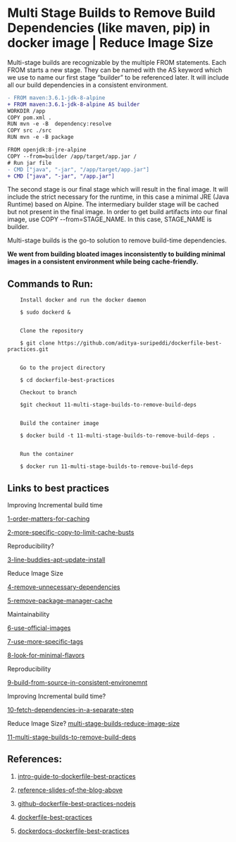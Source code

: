 # Multi Stage Builds to Remove Build Dependencies (like maven, pip) in docker image | Reduce Image Size

Multi-stage builds are recognizable by the multiple FROM statements. Each FROM starts a new stage. They can be
named with the AS keyword which we use to name our first stage “builder” to be referenced later. It will include
all our build dependencies in a consistent environment.

```diff
- FROM maven:3.6.1-jdk-8-alpine
+ FROM maven:3.6.1-jdk-8-alpine AS builder
WORKDIR /app
COPY pom.xml .
RUN mvn -e -B  dependency:resolve
COPY src ./src
RUN mvn -e -B package

FROM openjdk:8-jre-alpine
COPY --from=builder /app/target/app.jar /
# Run jar file
- CMD ["java", "-jar", "/app/target/app.jar"]   
+ CMD ["java", "-jar", "/app.jar"]   
```

The second stage is our final stage which will result in the final image. It will include the strict necessary
for the runtime, in this case a minimal JRE (Java Runtime) based on Alpine. The intermediary builder stage will
be cached but not present in the final image. In order to get build artifacts into our final image, use
COPY --from=STAGE_NAME. In this case, STAGE_NAME is builder. 

Multi-stage builds is the go-to solution to remove build-time dependencies.


**We went from building bloated images inconsistently to building minimal images in a consistent environment while being cache-friendly.**


## Commands to Run: 

```
    Install docker and run the docker daemon
 
    $ sudo dockerd &    
 
 
    Clone the repository 
 
    $ git clone https://github.com/aditya-suripeddi/dockerfile-best-practices.git
 
 
    Go to the project directory 
 
    $ cd dockerfile-best-practices
 
    Checkout to branch 
  
    $git checkout 11-multi-stage-builds-to-remove-build-deps
  
 
    Build the container image
 
    $ docker build -t 11-multi-stage-builds-to-remove-build-deps . 
 
 
    Run the container
 
    $ docker run 11-multi-stage-builds-to-remove-build-deps
 ```


## Links to best practices

Improving Incremental build time

[1-order-matters-for-caching](https://github.com/aditya-suripeddi/dockerfile-best-practices/tree/1-order-matters-for-caching) 

[2-more-specific-copy-to-limit-cache-busts](https://github.com/aditya-suripeddi/dockerfile-best-practices/tree/2-more-specific-copy-to-limit-cache-busts)

Reproducibility?

[3-line-buddies-apt-update-install](https://github.com/aditya-suripeddi/dockerfile-best-practices/tree/3-line-buddies-apt-update-install)

Reduce Image Size

[4-remove-unnecessary-dependencies](https://github.com/aditya-suripeddi/dockerfile-best-practices/tree/4-remove-unnecessary-dependencies)

[5-remove-package-manager-cache](https://github.com/aditya-suripeddi/dockerfile-best-practices/tree/5-remove-package-manager-cache)

Maintainability 

[6-use-official-images](https://github.com/aditya-suripeddi/dockerfile-best-practices/tree/6-use-official-images)

[7-use-more-specific-tags](https://github.com/aditya-suripeddi/dockerfile-best-practices/tree/7-user-more-specific-tags)

[8-look-for-minimal-flavors](https://github.com/aditya-suripeddi/dockerfile-best-practices/tree/8-look-for-mininal-flavors)

Reproducibility

[9-build-from-source-in-consistent-environemnt](https://github.com/aditya-suripeddi/dockerfile-best-practices/tree/9-build-from-source-in-consistent-environment)

Improving Incremental build time?

[10-fetch-dependencies-in-a-separate-step](https://github.com/aditya-suripeddi/dockerfile-best-practices/tree/10-fetch-dependencies-in-a-separate-step)

Reduce Image Size? [multi-stage-builds-reduce-image-size](https://blog.logrocket.com/reduce-docker-image-sizes-using-multi-stage-builds/#:~:text=Multi%2Dstage%20builds%20in%20Docker,easy%20to%20read%20and%20understand.)

[11-multi-stage-builds-to-remove-build-deps](https://github.com/aditya-suripeddi/dockerfile-best-practices/tree/11-multi-stage-builds-to-remove-build-deps.git)


## References:

  1.  [intro-guide-to-dockerfile-best-practices](https://www.docker.com/blog/intro-guide-to-dockerfile-best-practices/)

  2.  [reference-slides-of-the-blog-above](https://drive.google.com/file/d/16t_-DRTohzyVPJy6Cx8a3PxLQ-95CfYK/view)

  3.  [github-dockerfile-best-practices-nodejs](https://github.com/juan131/dockerfile-best-practices)
  
  4.  [dockerfile-best-practices](https://www.youtube.com/watch?v=JofsaZ3H1qM&t=391s)

  5.  [dockerdocs-dockerfile-best-practices](https://docs.docker.com/develop/develop-images/dockerfile_best-practices/)
